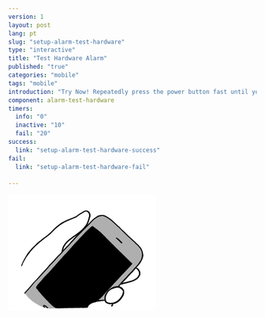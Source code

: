 ```yaml
---
version: 1
layout: post
lang: pt
slug: "setup-alarm-test-hardware"
type: "interactive"
title: "Test Hardware Alarm"
published: "true"
categories: "mobile"
tags: "mobile"
introduction: "Try Now! Repeatedly press the power button fast until you feel a vibration."
component: alarm-test-hardware
timers:
  info: "0"
  inactive: "10"
  fail: "20"
success: 
  link: "setup-alarm-test-hardware-success"
fail: 
  link: "setup-alarm-test-hardware-fail"
  
---
```


![](/media/mobile/panic_button_activation.png)